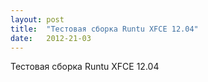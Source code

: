 ```yaml
---
layout: post
title:  "Тестовая сборка Runtu XFCE 12.04"
date:   2012-21-03
---
```

Тестовая сборка Runtu XFCE 12.04

